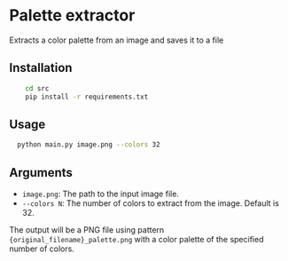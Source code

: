 # Palette extractor

 Extracts a color palette from an image and saves it to a file

## Installation

```bash
    cd src
    pip install -r requirements.txt
```


## Usage

```bash
  python main.py image.png --colors 32
```

## Arguments

- `image.png`: The path to the input image file.
- `--colors N`: The number of colors to extract from the image. Default is 32.

The output will be a PNG file using pattern `{original_filename}_palette.png` with a color palette of the specified number of colors.


